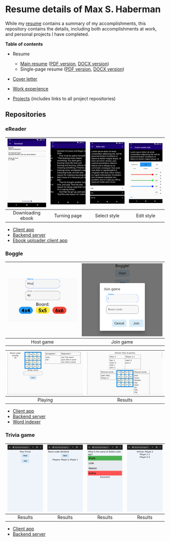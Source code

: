 # Resume details of Max S. Haberman

While my [resume](/docs/resume.md) contains a summary of my accomplishments, this repository contains the details, including both accomplishments at work, and personal projects I have completed.

**Table of contents**

* Resume

  * [Main resume](/docs/resume.md) ([PDF version](/docs/max_s_haberman_resume.pdf), [DOCX version](docs/max_s_haberman_resume.docx))
  * Single-page resume ([PDF version](/docs/max_s_haberman_resume_single_page.pdf), [DOCX version](/docs/max_s_haberman_resume_single_page.docx))
* [Cover letter](/docs/max_s_haberman_cover_letter.pdf)
* [Work experience](/docs/work-experience.md)
* [Projects](/docs/projects.md) (includes links to all project repositories)

## Repositories

### eReader

| <img src="images/ereader/downloading.png" style="width:135px" /> | <img src="images/ereader/turning_page.png" style="width:135px" /> | <img src="images/ereader/style_select.png" style="width:135px" /> | <img src="images/ereader/edit_color.png" style="width:135px" /> |
|:--:|:--:|:--:|:--:|
| Downloading ebook | Turning page | Select style | Edit style |

* [Client app](https://github.com/TheOmnimax/ereader)
* [Backend server](https://github.com/TheOmnimax/ebook-server)
* [Ebook uploader client app](https://github.com/TheOmnimax/ebook_uploader)

### Boggle

| <img src="images/boggle/host_game.png" style="width:300px"  /> | <img src="images/boggle/join_game.png" style="width:350px" /> |
|:--:|:--:|
| Host game | Join game |

| <img src="images/boggle/playing.png" style="width:480px" /> | <img src="images/boggle/results.png" style="width:480px" /> |
|:--:|:--:|
| Playing | Results |

* [Client app](https://github.com/TheOmnimax/boggle_flutter)
* [Backend server](https://github.com/TheOmnimax/boggle-server)
* [Word indexer](https://github.com/TheOmnimax/word-indexer)

### Trivia game

| <img src="images/trivia/home.png" style="width:135px" /> | <img src="images/trivia/ready.png" style="width:135px" /> | <img src="images/trivia/incorrect.png" style="width:135px" /> | <img src="images/trivia/results.png" style="width:135px" /> |
|:--:|:--:|:--:|:--:|
| Results | Results | Results | Results |

* [Client app](https://github.com/TheOmnimax/max-trivia)
* [Backend server](https://github.com/TheOmnimax/trivia-server)